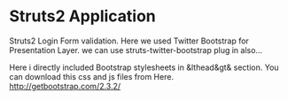 Struts2 Application
====================

Struts2 Login Form validation.
Here we used Twitter Bootstrap for Presentation Layer.
we can use struts-twitter-bootstrap plug in also...

Here i directly included Bootstrap stylesheets in &lthead&gt& section.
You can download this css and js files from Here. <br>
http://getbootstrap.com/2.3.2/

